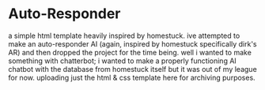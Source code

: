 # Auto-Responder

a simple html template heavily inspired by homestuck. ive attempted to make an auto-responder AI (again, inspired by homestuck specifically dirk's AR) and then dropped the project for the time being.
well i wanted to make something with chatterbot; i wanted to make a properly functioning AI chatbot with the database from homestuck itself but it was out of my league for now. 
uploading just the html & css template here for archiving purposes. 
